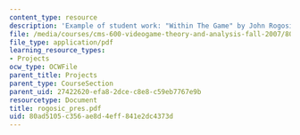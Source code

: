 ```yaml
---
content_type: resource
description: 'Example of student work: "Within The Game" by John Rogosic.'
file: /media/courses/cms-600-videogame-theory-and-analysis-fall-2007/80ad5105c356ae8d4eff841e2dc4373d_rogosic_pres.pdf
file_type: application/pdf
learning_resource_types:
- Projects
ocw_type: OCWFile
parent_title: Projects
parent_type: CourseSection
parent_uid: 27422620-efa8-2dce-c8e8-c59eb7767e9b
resourcetype: Document
title: rogosic_pres.pdf
uid: 80ad5105-c356-ae8d-4eff-841e2dc4373d
---
```

